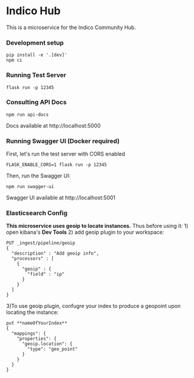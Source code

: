 # Indico Hub

This is a microservice for the Indico Community Hub.

### Development setup
```
pip install -e '.[dev]'
npm ci
```

### Running Test Server
```
flask run -p 12345
```

### Consulting API Docs
```
npm run api-docs
```

Docs available at http://localhost:5000

### Running Swagger UI (Docker required)

First, let's run the test server with CORS enabled
```
FLASK_ENABLE_CORS=1 flask run -p 12345
```

Then, run the Swagger UI:
```
npm run swagger-ui
```

Swagger UI available at http://localhost:5001

 
### Elasticsearch Config 
**This microservice uses geoip to locate instances.** Thus before using it: 
        1) open kibana's **Dev Tools** 
        2) add geoip plugin to your workspace: 
```
PUT _ingest/pipeline/geoip 
{ 
  "description" : "Add geoip info", 
  "processors" : [ 
    { 
      "geoip" : { 
        "field" : "ip" 
      } 
    } 
  ] 
}        
``` 
   3)To use geoip plugin, confugre your index to produce a geopoint upon locating the instance: 
``` 
put **nameOfYourIndex** 
{ 
  "mappings": { 
    "properties": { 
      "geoip.location": { 
        "type": "geo_point" 
      } 
    } 
  } 
} 
```

